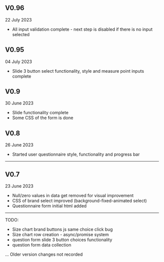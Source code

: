 ## V0.96 ##
22 July 2023
- All input validation complete - next step is disabled if there is no input selected

## V0.95 ##
04 July 2023
- Slide 3 button select functionality, style and measure point inputs complete

## V0.9 ##
30 June 2023
- Slide functionality complete
- Some CSS of the form is done

## V0.8 ##
26 June 2023

- Started user questionnaire style, functionality and progress bar

---
## V0.7 ##
23 June 2023

- Null/zero values in data get removed for visual improvement
- CSS of brand select improved (background-fixed-animated select)
- Questionnaire form initial html added

---

TODO:
- Size chart brand buttons js same choice click bug
- Size chart row creation - async/promise system
- question form slide 3 button choices functionality
- question form data collection


...
Older version changes not recorded
